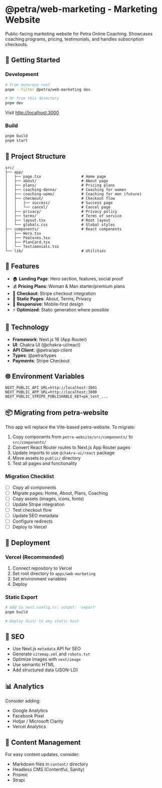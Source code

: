 # @petra/web-marketing - Marketing Website

Public-facing marketing website for Petra Online Coaching. Showcases coaching programs, pricing, testimonials, and handles subscription checkouts.

## 🚀 Getting Started

### Development

```bash
# From monorepo root
pnpm --filter @petra/web-marketing dev

# Or from this directory
pnpm dev
```

Visit [http://localhost:3000](http://localhost:3000)

### Build

```bash
pnpm build
pnpm start
```

## 📁 Project Structure

```
src/
├── app/
│   ├── page.tsx                  # Home page
│   ├── about/                    # About page
│   ├── plans/                    # Pricing plans
│   ├── coaching-donna/           # Coaching for women
│   ├── coaching-uomo/            # Coaching for men (future)
│   ├── checkout/                 # Checkout flow
│   │   ├── success/              # Success page
│   │   └── cancel/               # Cancel page
│   ├── privacy/                  # Privacy policy
│   ├── terms/                    # Terms of service
│   ├── layout.tsx                # Root layout
│   └── globals.css               # Global styles
├── components/                   # React components
│   ├── Hero.tsx
│   ├── Features.tsx
│   ├── PlanCard.tsx
│   └── Testimonials.tsx
└── lib/                          # Utilities
```

## 🎨 Features

- 🏠 **Landing Page**: Hero section, features, social proof
- 💰 **Pricing Plans**: Woman & Man starter/premium plans
- 🛒 **Checkout**: Stripe checkout integration
- 📄 **Static Pages**: About, Terms, Privacy
- 📱 **Responsive**: Mobile-first design
- ⚡ **Optimized**: Static generation where possible

## 🔧 Technology

- **Framework**: Next.js 16 (App Router)
- **UI**: Chakra UI (@chakra-ui/react)
- **API Client**: @petra/api-client
- **Types**: @petra/types
- **Payments**: Stripe Checkout

## 🌐 Environment Variables

```env
NEXT_PUBLIC_API_URL=http://localhost:3001
NEXT_PUBLIC_APP_URL=http://localhost:3000
NEXT_PUBLIC_STRIPE_PUBLISHABLE_KEY=pk_test_...
```

## 📦 Migrating from petra-website

This app will replace the Vite-based petra-website. To migrate:

1. Copy components from `petra-website/src/components/` to `src/components/`
2. Convert React Router routes to Next.js App Router pages
3. Update imports to use `@chakra-ui/react` package
4. Move assets to `public/` directory
5. Test all pages and functionality

### Migration Checklist

- [ ] Copy all components
- [ ] Migrate pages: Home, About, Plans, Coaching
- [ ] Copy assets (images, icons, fonts)
- [ ] Update Stripe integration
- [ ] Test checkout flow
- [ ] Update SEO metadata
- [ ] Configure redirects
- [ ] Deploy to Vercel

## 🚢 Deployment

### Vercel (Recommended)

1. Connect repository to Vercel
2. Set root directory to `apps/web-marketing`
3. Set environment variables
4. Deploy

### Static Export

```bash
# Add to next.config.ts: output: 'export'
pnpm build

# Deploy dist/ to any static host
```

## 🎯 SEO

- Use Next.js `metadata` API for SEO
- Generate `sitemap.xml` and `robots.txt`
- Optimize images with `next/image`
- Use semantic HTML
- Add structured data (JSON-LD)

## 📊 Analytics

Consider adding:
- Google Analytics
- Facebook Pixel
- Hotjar / Microsoft Clarity
- Vercel Analytics

## 🔄 Content Management

For easy content updates, consider:
- Markdown files in `content/` directory
- Headless CMS (Contentful, Sanity)
- Prismic
- Strapi


